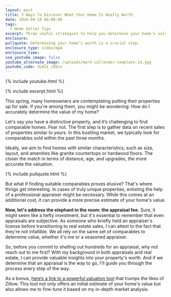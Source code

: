 ```yaml
---
layout: post
title: 3 Ways To Discover What Your Home Is Really Worth
date: 2024-04-10 08:00:00
tags:
  - Home Seller Tips
excerpt: Three useful strategies to help you determine your home’s value.
enclosure:
pullquote: Determining your home's worth is a crucial step.
enclosure_type: video/mp4
enclosure_time:
use_youtube_image: false
youtube_alternate_image: /uploads/mark-callender-template-14.jpg
youtube_code: 3LHxI_cEDco
---
```

{% include youtube.html %}

{% include excerpt.html %}

This spring, many homeowners are contemplating putting their properties up for sale. If you're among them, you might be wondering: How do I accurately determine the value of my home?

Let's say you have a distinctive property, and it’s challenging to find comparable homes. Fear not. The first step is to gather data on recent sales of properties similar to yours. In this bustling market, we typically look for comparables sold within the past three months.

Ideally, we aim to find homes with similar characteristics, such as size, layout, and amenities like granite countertops or hardwood floors. The closer the match in terms of distance, age, and upgrades, the more accurate the valuation.

{% include pullquote.html %}

But what if finding suitable comparables proves elusive? That's where things get interesting. In cases of truly unique properties, enlisting the help of a professional appraiser might be necessary. While this comes at an additional cost, it can provide a more precise estimate of your home's value.

**Now, let's address the elephant in the room: the appraisal fee.** Sure, it might seem like a hefty investment, but it's essential to remember that even appraisals are subjective. As someone who briefly held an appraiser's license before transitioning to real estate sales, I can attest to the fact that they're not infallible. We all rely on the same set of comparables to determine value, whether it's me or a seasoned appraiser.

So, before you commit to shelling out hundreds for an appraisal, why not reach out to me first? With my background in both appraisals and real estate, I can provide valuable insights into your property's worth. And if we determine that an appraisal is the way to go, I'll guide you through the process every step of the way.

As a bonus, [here’s a link to a powerful valuation tool](https://callender-home-value.paperform.co/) that trumps the likes of Zillow. This tool not only offers an initial estimate of your home's value but also allows me to fine-tune it based on my in-depth market analysis.